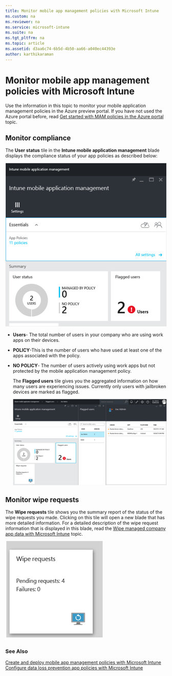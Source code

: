 ```yaml
---
title: Monitor mobile app management policies with Microsoft Intune
ms.custom: na
ms.reviewer: na
ms.service: microsoft-intune
ms.suite: na
ms.tgt_pltfrm: na
ms.topic: article
ms.assetid: d3aa6c74-6b5d-4b50-aa66-a040ec44393e
author: karthikaraman
---
```

# Monitor mobile app management policies with Microsoft Intune
Use the information in this topic to monitor your mobile application management policies in the Azure preview portal.
If you have not used the Azure portal before, read [Get started with MAM policies in the Azure portal]( get-started-with-mobile-app-management-policies-in-the-azure-portal.md) topic.

## Monitor compliance
The **User status** tile in the **Intune mobile application management** blade displays the compliance status of your app policies as described below:

![](../media/AppManagement/AzurePortal_MAM_MonitorUsers.png)

-   **Users**- The total number of users in your company who are using work apps on their devices.

-   **POLICY**-This is the number of users who have used at least one of the apps associated with the policy.

-   **NO POLICY**- The number of users actively using work apps but not protected by the mobile application management policy.

    The **Flagged users** tile gives you the aggregated information on how many users are experiencing issues. Currently only users with jailbroken devices are marked as flagged.

    ![](../media/AppManagement/AzurePortal_MAM_FlaggedUserDetails.png)

## Monitor wipe requests
The **Wipe requests** tile shows you the summary report of the status of the wipe requests you made. Clicking on this tile will open a new blade that has more detailed information. For a detailed description of the wipe request information that is displayed in this blade, read the [Wipe managed company app data with Microsoft Intune](wipe-managed-company-app-data-with-microsoft-intune.md) topic.

  ![](../media/AppManagement/AzurePortal_MAM_WipeRequestsSummary.png)

### See Also
[Create and deploy mobile app management policies with Microsoft Intune](create-and-deploy-mobile-app-management-policies-with-microsoft-intune.md)
[Configure data loss prevention app policies with Microsoft Intune](configure-data-loss-prevention-app-policies-with-microsoft-intune.md)
